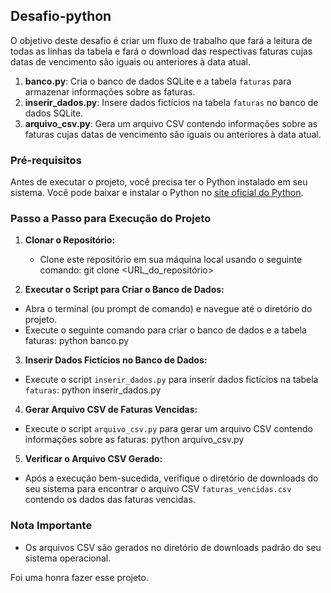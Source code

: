 ## Desafio-python

O objetivo deste desafio é criar um fluxo de trabalho que fará a leitura de todas as linhas da tabela e fará o download das respectivas faturas cujas datas de vencimento são iguais ou anteriores à data atual.

1. **banco.py**: Cria o banco de dados SQLite e a tabela `faturas` para armazenar informações sobre as faturas.
2. **inserir_dados.py**: Insere dados fictícios na tabela `faturas` no banco de dados SQLite.
3. **arquivo_csv.py**: Gera um arquivo CSV contendo informações sobre as faturas cujas datas de vencimento são iguais ou anteriores à data atual.

### Pré-requisitos

Antes de executar o projeto, você precisa ter o Python instalado em seu sistema. Você pode baixar e instalar o Python no [site oficial do Python](https://www.python.org/).

### Passo a Passo para Execução do Projeto

1. **Clonar o Repositório:**
   - Clone este repositório em sua máquina local usando o seguinte comando: git clone <URL_do_repositório>

2. **Executar o Script para Criar o Banco de Dados:**
- Abra o terminal (ou prompt de comando) e navegue até o diretório do projeto.
- Execute o seguinte comando para criar o banco de dados e a tabela faturas: python banco.py

3. **Inserir Dados Fictícios no Banco de Dados:**
- Execute o script `inserir_dados.py` para inserir dados fictícios na tabela `faturas`: python inserir_dados.py

4. **Gerar Arquivo CSV de Faturas Vencidas:**
- Execute o script `arquivo_csv.py` para gerar um arquivo CSV contendo informações sobre as faturas: python arquivo_csv.py

5. **Verificar o Arquivo CSV Gerado:**
- Após a execução bem-sucedida, verifique o diretório de downloads do seu sistema para encontrar o arquivo CSV `faturas_vencidas.csv` contendo os dados das faturas vencidas.

### Nota Importante

- Os arquivos CSV são gerados no diretório de downloads padrão do seu sistema operacional.

Foi uma honra fazer esse projeto.






